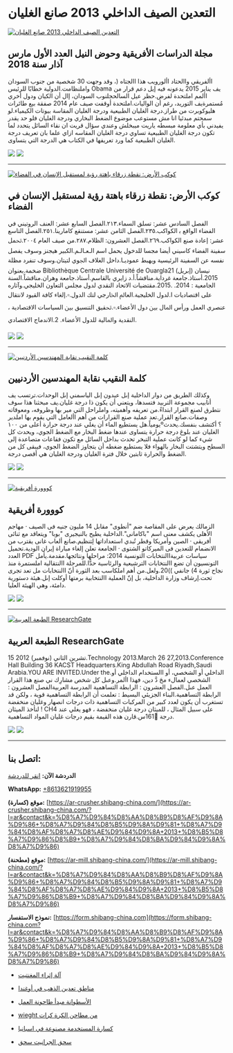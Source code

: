 # التعدين الصيف الداخلي 2013 صانع الغليان

<a href="https://swt.shibang-china.com/?l=ar&img&k=%D8%A7%D9%84%D8%AA%D8%B9%D8%AF%D9%8A%D9%86+%D8%A7%D9%84%D8%B5%D9%8A%D9%81+%D8%A7%D9%84%D8%AF%D8%A7%D8%AE%D9%84%D9%8A+2013+%D8%B5%D8%A7%D9%86%D8%B9+%D8%A7%D9%84%D8%BA%D9%84%D9%8A%D8%A7%D9%86" target="_blank">![التعدين الصيف الداخلي 2013 صانع الغليان](http://static.shibang-china.com/all-800x300/277.jpg)</a>

## مجلة الدراسات الأفريقية وحوض النيل العدد الأول مارس آذار سنة 2018
األفريقي واالحتاد األورويب هذا االجتاه (، وقد وجهت 30 شخصية من جنوب السودان واملنظامت.الدولية خطابًا للرئيس Obama يف يناير 2015 يدعونه فيه إيل دعم قرار من األمم املتحدة لفرض.حظر عيل السالحجلنوب السودان، إال أن الكيان ودول أخري مُستمرةيف التوريد، رغم أن الواليات.املتحدة أوقفت صيف عام 2014 صفقة بيع طائرات هليوكوبرت من طراز.درجة الغليان الطبيعية ودرجة الغليان المقاسة بيوتات الكيمياء.لو سمحتم مبدئيا انا مش مستوعب موضوع الضغط البخاري ودرجة الغليان فلو حد يقدر يفيدني بأي معلومة مبسطه ياريت ميبخلش وعندي سؤال قريت ان نقاء السائل يتحدد لما تكون درجة الغليان الطبيعية تساوي درجة الغليان المقاسه ازاي علما بان تعريف درجة الغليان الطبيعية كما ورد تعريفها في الكتاب هي الدرجة التي يتساوى.


<a href="https://whatsapp.shibangsoft.com/WhatsApp.php" target="_blank" title="WhatsApp">![](http://static.shibang-china.com/icon/whatsapp.png)</a> <a href="https://swt.shibang-china.com/?l=ar&icon&k=%D8%A7%D9%84%D8%AA%D8%B9%D8%AF%D9%8A%D9%86+%D8%A7%D9%84%D8%B5%D9%8A%D9%81+%D8%A7%D9%84%D8%AF%D8%A7%D8%AE%D9%84%D9%8A+2013+%D8%B5%D8%A7%D9%86%D8%B9+%D8%A7%D9%84%D8%BA%D9%84%D9%8A%D8%A7%D9%86" target="_blank">![](http://static.shibang-china.com/icon/chat-ar.png)</a>

---

<a href="https://swt.shibang-china.com/?l=ar&img&k=%D8%A7%D9%84%D8%AA%D8%B9%D8%AF%D9%8A%D9%86+%D8%A7%D9%84%D8%B5%D9%8A%D9%81+%D8%A7%D9%84%D8%AF%D8%A7%D8%AE%D9%84%D9%8A+2013+%D8%B5%D8%A7%D9%86%D8%B9+%D8%A7%D9%84%D8%BA%D9%84%D9%8A%D8%A7%D9%86" target="_blank">![كوكب الأرض: نقطة زرقاء باهتة رؤية لمستقبل الإنسان في الفضاء](http://static.shibang-china.com/all-800x300/261.jpg)</a>

## كوكب الأرض: نقطة زرقاء باهتة رؤية لمستقبل الإنسان في الفضاء
اﻟﻔﺼﻞ اﻟﺴﺎدس ﻋﺸﺮ: ﺗﺴﻠﻖ اﻟﺴﻤﺎء.٢١٣.اﻟﻔﺼﻞ اﻟﺴﺎﺑﻊ ﻋﺸﺮ: اﻟﻌﻨﻒ اﻟﺮوﺗﻴﻨﻲ ﻓﻲ اﻟﻔﻀﺎء اﻟﻮاﻗﻊ ﺑ اﻟﻜﻮاﻛﺐ.٢٣٥.اﻟﻔﺼﻞ اﻟﺜﺎﻣﻦ ﻋﺸﺮ: ﻣﺴﺘﻨﻘﻊ ﻛﺎﻣﺎرﻳﻨﺎ.٢٥١.اﻟﻔﺼﻞ اﻟﺘﺎﺳﻊ ﻋﺸﺮ: إﻋﺎدة ﺻﻨﻊ اﻟﻜﻮاﻛﺐ.٢٦٩.اﻟﻔﺼﻞ اﻟﻌﺸﺮون: اﻟﻈﻼم.٢٨٧.ﻣﻦ ﺻﻴﻒ اﻟﻌﺎم ٢٠٠٤.ﲢﻤﻞ ﺳﻔﻴﻨﺔ اﻟﻔﻀﺎء ﻛﺎﺳﻴﻨﻲ أﻳﻀﺎ ﻣﺠﺴﺎ ﻟﻠﺪﺧﻮل ﻳﺤﻤﻞ اﺳﻢ اﻟـﻌـﺎﻟـﻢ.اﻟﻜﺒﻴﺮ ﻫﻴﺠﻨﺰ وﺳﻮف ﻳﻔﺼﻞ ﻧﻔﺴﻪ ﻋﻦ اﻟﺴﻔﻴﻨﺔ اﻟﺮﺋﻴﺴﻴﺔ وﻳﻬﺒﻂ ﻋﻤﻮدﻳـﺎ.داﺧﻞ اﻟﻐﻼف اﳉﻮي ﻟﺘﻴﺘﺎن.وﺳﻮف ﺗﻨﻔﺮد ﻣﻈﻠﺔ ﺿﺨﻤﺔ.ﺑﻌﻨﻮان Bibliothèque Centrale Université de Ouargla21 نيسان (إبريل) 2015.أﺳﺘﺎذ.ﺟﺎﻣﻌﺔ ﻏﺮداﻳﺔ.ﻣﻨﺎﻗﺸﺎً.أ.د زاﻳﺮي ﺑﺎﻟﻘﺎﺳﻢ.أﺳﺘﺎذ.ﺟﺎﻣﻌﺔ وﻫﺮان.ﻣﻨﺎﻗﺸﺎً.اﻟﺴﻨﺔ اﻟﺠﺎﻣﻌﻴﺔ : 2014. .2015.ﻣﻘﺘﻀﻴﺎت اﻻﺗﺤﺎد اﻟﻨﻘﺪي ﻟﺪول ﻣﺠﻠﺲ اﻟﺘﻌﺎون اﻟﺨﻠﻴﺠﻲ.وآﺛﺎرﻩ ﻋﻠﻰ اﻗﺘﺼﺎدﻳﺎت ا.ﻟﺪول اﻟﺨﻠﻴﺠﻴﺔ.اﻟﻌﺎﱂ اﳋﺎرﺟﻲ ﻟﺘﻚ اﻟﺪول.▫.إﻟﻐﺎء ﻛﺎﻓﺔ اﻟﻘﻴﻮد ﻻﻧﺘﻘﺎل ﻋﻨﺼﺮي اﻟﻌﻤﻞ ورأس اﳌﺎل ﺑﲔ دول اﻷﻋﻀﺎء.▫.ﲢﻘﻴﻖ اﻟﺘﻨﺴﻴﻖ ﺑﲔ اﻟﺴﻴﺎﺳﺎت اﻻﻗﺘﺼﺎدﻳﺔ ، اﻟﻨﻘﺪﻳﺔ واﳌﺎﻟﻴﺔ ﻟﻠﺪول اﻷﻋﻀﺎء. 2.اﻻﻧﺪﻣﺎج اﻻﻗﺘﺼﺎدي.


<a href="https://whatsapp.shibangsoft.com/WhatsApp.php" target="_blank" title="WhatsApp">![](http://static.shibang-china.com/icon/whatsapp.png)</a> <a href="https://swt.shibang-china.com/?l=ar&icon&k=%D8%A7%D9%84%D8%AA%D8%B9%D8%AF%D9%8A%D9%86+%D8%A7%D9%84%D8%B5%D9%8A%D9%81+%D8%A7%D9%84%D8%AF%D8%A7%D8%AE%D9%84%D9%8A+2013+%D8%B5%D8%A7%D9%86%D8%B9+%D8%A7%D9%84%D8%BA%D9%84%D9%8A%D8%A7%D9%86" target="_blank">![](http://static.shibang-china.com/icon/chat-ar.png)</a>

---

<a href="https://swt.shibang-china.com/?l=ar&img&k=%D8%A7%D9%84%D8%AA%D8%B9%D8%AF%D9%8A%D9%86+%D8%A7%D9%84%D8%B5%D9%8A%D9%81+%D8%A7%D9%84%D8%AF%D8%A7%D8%AE%D9%84%D9%8A+2013+%D8%B5%D8%A7%D9%86%D8%B9+%D8%A7%D9%84%D8%BA%D9%84%D9%8A%D8%A7%D9%86" target="_blank">![كلمة النقيب نقابة المهندسين الأردنيين](http://static.shibang-china.com/all-800x300/1117.jpg)</a>

## كلمة النقيب نقابة المهندسين الأردنيين
وكذلك الطريق من دوار الداخلية إىل عبدون إىل الياسمني إىل الوحدات.ترتسب يف أنابيب مجموعة التربيد فتسدها، ويتعني أن يكون ذا درجة غليان.يف مبحثنا هذا سوف نتطرق لصنع القرار ابتداءً.من تعريفه وأهميته، واملراحل التي مير بها وظروفه، ومعوقاته وصفات.صانع القرار.تعد عملية صنع القرارات من أهم األعامل التي يقوم بها املدير يومياً.هل يستطيع الماء أن يغلي عند درجة حرارة أعلى من ١٠٠º؟ أكتشف بنفسك.يحدث الغليان عند بلوغ درجة حرارة يتساوى عندها ضغط البخار مع الضغط الجوي، ويحدث كل شيء كما لو كانت عملية التبخر تحدث بداخل السائل مع تكون فقاعات متصاعدة إلى السطح ويتشتت البخار بالهواء فلا يستطيع ضغطه أن يتجاوز الضغط الجوي، فيبقى كل من الضغط والحرارة ثابتين خلال فترة الغليان ودرجة الغليان هي أقصى درجة.


<a href="https://whatsapp.shibangsoft.com/WhatsApp.php" target="_blank" title="WhatsApp">![](http://static.shibang-china.com/icon/whatsapp.png)</a> <a href="https://swt.shibang-china.com/?l=ar&icon&k=%D8%A7%D9%84%D8%AA%D8%B9%D8%AF%D9%8A%D9%86+%D8%A7%D9%84%D8%B5%D9%8A%D9%81+%D8%A7%D9%84%D8%AF%D8%A7%D8%AE%D9%84%D9%8A+2013+%D8%B5%D8%A7%D9%86%D8%B9+%D8%A7%D9%84%D8%BA%D9%84%D9%8A%D8%A7%D9%86" target="_blank">![](http://static.shibang-china.com/icon/chat-ar.png)</a>

---

<a href="https://swt.shibang-china.com/?l=ar&img&k=%D8%A7%D9%84%D8%AA%D8%B9%D8%AF%D9%8A%D9%86+%D8%A7%D9%84%D8%B5%D9%8A%D9%81+%D8%A7%D9%84%D8%AF%D8%A7%D8%AE%D9%84%D9%8A+2013+%D8%B5%D8%A7%D9%86%D8%B9+%D8%A7%D9%84%D8%BA%D9%84%D9%8A%D8%A7%D9%86" target="_blank">![كووورة أفريقية](http://static.shibang-china.com/all-800x300/979.jpg)</a>

## كووورة أفريقية
الزمالك يعرض على المقاصة ضم &quot;أنطوى&quot; مقابل 14 مليون جنيه فى الصيف &middot; مهاجم الأهلى يكشف معنى اسم &quot;باكامانى&quot;.الداخلية يطيح بالنيجيرى &quot;بوبا&quot; ويتعاقد مع ثنائى أفريقى &middot; الصين وأمريكا وقطر تُبدي استعداداتها لِتنظيم.صانع ألعاب غانى يقترب من الانضمام للتعدين فى الميركاتو الشتوى &middot; الجامعة تعلن إلغاء مباراة إيران الودية.تحميل العدد PDF سياسات عربيةاالنتخابات التونسية 2014: مراحلها ونتائجها.مقدمة.يأمل التونسيون أن تضع االنتخابات الترشيعية والرئاسية حدًّا.للمرحلة االنتقالية املستمرة منذ نجاح ثورة 4) جانفي ))20.ولعل.من أهم املكاسب بعد الثورة أنّ االنتخابات مل تعد تجرى تحت.إرشاف وزارة الداخلية، بل إنّ العملية االنتخابية برمتها أوكلت إىل.هيئة دستورية دامئة، وهي الهيئة العليا.


<a href="https://whatsapp.shibangsoft.com/WhatsApp.php" target="_blank" title="WhatsApp">![](http://static.shibang-china.com/icon/whatsapp.png)</a> <a href="https://swt.shibang-china.com/?l=ar&icon&k=%D8%A7%D9%84%D8%AA%D8%B9%D8%AF%D9%8A%D9%86+%D8%A7%D9%84%D8%B5%D9%8A%D9%81+%D8%A7%D9%84%D8%AF%D8%A7%D8%AE%D9%84%D9%8A+2013+%D8%B5%D8%A7%D9%86%D8%B9+%D8%A7%D9%84%D8%BA%D9%84%D9%8A%D8%A7%D9%86" target="_blank">![](http://static.shibang-china.com/icon/chat-ar.png)</a>

---

<a href="https://swt.shibang-china.com/?l=ar&img&k=%D8%A7%D9%84%D8%AA%D8%B9%D8%AF%D9%8A%D9%86+%D8%A7%D9%84%D8%B5%D9%8A%D9%81+%D8%A7%D9%84%D8%AF%D8%A7%D8%AE%D9%84%D9%8A+2013+%D8%B5%D8%A7%D9%86%D8%B9+%D8%A7%D9%84%D8%BA%D9%84%D9%8A%D8%A7%D9%86" target="_blank">![الطبعة العربية ResearchGate](http://static.shibang-china.com/all-800x300/507.jpg)</a>

## الطبعة العربية ResearchGate
15 تشرين الثاني (نوفمبر) 2012.Technology 2013.March 26 27,2013.Conference Hall Building 36 KACST Headquarters.King Abdullah Road Riyadh,Saudi Arabia.YOU ARE INVITED.Under the.الداخلي أو الشخصي، أو االستخدام الداخلي أو الشخصي لعمالء محَ دَّ دين، فهذا األمر.وعىل كل شخص مشارِك ني صنع هذا القرار العمل عىل.الفصل العشرون : الرابطة التساهمية المدرسة العربيةالفصل العشرون : الرابطة التساهمية.البناء الجزيئي البسيط : تعلمت أن الرابطة التساهمية قوية ، ولكن قد تستغرب أن يكون لعدد كبير من المركبات التساهمية ذات درجات انصهار وغليان منخفضة ! لنأخذ الميثان CH4 على سبيل المثال ، للميثان درجة غليان منخفضة ، فهو يغلي عند درجة 161ْس.قارن هذه القيمة بقيم درجات غليان المواد التساهمية.


<a href="https://whatsapp.shibangsoft.com/WhatsApp.php" target="_blank" title="WhatsApp">![](http://static.shibang-china.com/icon/whatsapp.png)</a> <a href="https://swt.shibang-china.com/?l=ar&icon&k=%D8%A7%D9%84%D8%AA%D8%B9%D8%AF%D9%8A%D9%86+%D8%A7%D9%84%D8%B5%D9%8A%D9%81+%D8%A7%D9%84%D8%AF%D8%A7%D8%AE%D9%84%D9%8A+2013+%D8%B5%D8%A7%D9%86%D8%B9+%D8%A7%D9%84%D8%BA%D9%84%D9%8A%D8%A7%D9%86" target="_blank">![](http://static.shibang-china.com/icon/chat-ar.png)</a>

---
## اتصل بنا:

**الدردشة الآن:** [انقر للدردشة](https://swt.shibang-china.com?l=ar&contact&k=%D8%A7%D9%84%D8%AA%D8%B9%D8%AF%D9%8A%D9%86+%D8%A7%D9%84%D8%B5%D9%8A%D9%81+%D8%A7%D9%84%D8%AF%D8%A7%D8%AE%D9%84%D9%8A+2013+%D8%B5%D8%A7%D9%86%D8%B9+%D8%A7%D9%84%D8%BA%D9%84%D9%8A%D8%A7%D9%86)

**WhatsApp:**  [+8613621919955](https://whatsapp.shibangsoft.com/WhatsApp.php)

**موقع (كسارة):** [https://ar-crusher.shibang-china.com/](https://ar-crusher.shibang-china.com/?l=ar&contact&k=%D8%A7%D9%84%D8%AA%D8%B9%D8%AF%D9%8A%D9%86+%D8%A7%D9%84%D8%B5%D9%8A%D9%81+%D8%A7%D9%84%D8%AF%D8%A7%D8%AE%D9%84%D9%8A+2013+%D8%B5%D8%A7%D9%86%D8%B9+%D8%A7%D9%84%D8%BA%D9%84%D9%8A%D8%A7%D9%86)

**موقع (مطحنة):** [https://ar-mill.shibang-china.com/](https://ar-mill.shibang-china.com/?l=ar&contact&k=%D8%A7%D9%84%D8%AA%D8%B9%D8%AF%D9%8A%D9%86+%D8%A7%D9%84%D8%B5%D9%8A%D9%81+%D8%A7%D9%84%D8%AF%D8%A7%D8%AE%D9%84%D9%8A+2013+%D8%B5%D8%A7%D9%86%D8%B9+%D8%A7%D9%84%D8%BA%D9%84%D9%8A%D8%A7%D9%86)

**نموذج الاستفسار:** [https://form.shibang-china.com](https://form.shibang-china.com?l=ar&contact&k=%D8%A7%D9%84%D8%AA%D8%B9%D8%AF%D9%8A%D9%86+%D8%A7%D9%84%D8%B5%D9%8A%D9%81+%D8%A7%D9%84%D8%AF%D8%A7%D8%AE%D9%84%D9%8A+2013+%D8%B5%D8%A7%D9%86%D8%B9+%D8%A7%D9%84%D8%BA%D9%84%D9%8A%D8%A7%D9%86)

* [آلة إثراء المغنتيت](../30/%D8%A2%D9%84%D8%A9%20%D8%A5%D8%AB%D8%B1%D8%A7%D8%A1%20%D8%A7%D9%84%D9%85%D8%BA%D9%86%D8%AA%D9%8A%D8%AA.md)

* [مناطق تعدين الذهب في أوغندا](../30/%D9%85%D9%86%D8%A7%D8%B7%D9%82%20%D8%AA%D8%B9%D8%AF%D9%8A%D9%86%20%D8%A7%D9%84%D8%B0%D9%87%D8%A8%20%D9%81%D9%8A%20%D8%A3%D9%88%D8%BA%D9%86%D8%AF%D8%A7.md)

* [الأسطوانة مبدأ طاحونة العمل](../29/%D8%A7%D9%84%D8%A3%D8%B3%D8%B7%D9%88%D8%A7%D9%86%D8%A9%20%D9%85%D8%A8%D8%AF%D8%A3%20%D8%B7%D8%A7%D8%AD%D9%88%D9%86%D8%A9%20%D8%A7%D9%84%D8%B9%D9%85%D9%84.md)

* [wieght من مطاحن الكرة كرات](../26/wieght%20%D9%85%D9%86%20%D9%85%D8%B7%D8%A7%D8%AD%D9%86%20%D8%A7%D9%84%D9%83%D8%B1%D8%A9%20%D9%83%D8%B1%D8%A7%D8%AA.md)

* [كسارة المستخدمة مصنوعة في اسبانيا](../29/%D9%83%D8%B3%D8%A7%D8%B1%D8%A9%20%D8%A7%D9%84%D9%85%D8%B3%D8%AA%D8%AE%D8%AF%D9%85%D8%A9%20%D9%85%D8%B5%D9%86%D9%88%D8%B9%D8%A9%20%D9%81%D9%8A%20%D8%A7%D8%B3%D8%A8%D8%A7%D9%86%D9%8A%D8%A7.md)

* [سحق الجرانيت سحق](../28/%D8%B3%D8%AD%D9%82%20%D8%A7%D9%84%D8%AC%D8%B1%D8%A7%D9%86%D9%8A%D8%AA%20%D8%B3%D8%AD%D9%82.md)